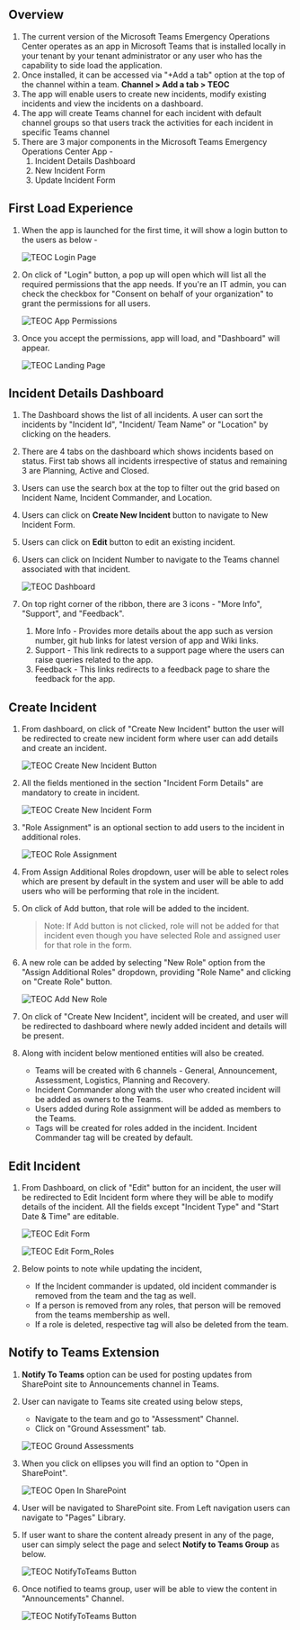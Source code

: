 ## Overview

1. The current version of the Microsoft Teams Emergency Operations Center operates as an app in Microsoft Teams that is installed locally in your tenant by your tenant administrator or any user who has the capability to side load the application.
2. Once installed, it can be accessed via "+Add a tab" option at the top of the channel within a team. **Channel > Add a tab > TEOC**
3. The app will enable users to create new incidents, modify existing incidents and view the incidents on a dashboard.
4. The app will create Teams channel for each incident with default channel groups so that users track the activities for each incident in specific Teams channel
5. There are 3 major components in the Microsoft Teams Emergency Operations Center App -
    1. Incident Details Dashboard
    2. New Incident Form
    3. Update Incident Form

## First Load Experience

1. When the app is launched for the first time, it will show a login button to the users as below -

    ![TEOC Login Page](./Images/LoginPage.png)

2. On click of "Login" button, a pop up will open which will list all the required permissions that the app needs. If you're an IT admin, you can check the checkbox for "Consent on behalf of your organization" to grant the permissions for all users.

    ![TEOC App Permissions](./Images/AppPermissisons.png)

3. Once you accept the permissions, app will load, and "Dashboard" will appear.

    ![TEOC Landing Page](./Images/LandingPageNoIncident.png)

## Incident Details Dashboard

1. The Dashboard shows the list of all incidents. A user can sort the incidents by "Incident Id", "Incident/ Team Name" or "Location" by clicking on the headers.
2. There are 4 tabs on the dashboard which shows incidents based on status. First tab shows all incidents irrespective of status and remaining 3 are Planning, Active and Closed.
3. Users can use the search box at the top to filter out the grid based on Incident Name, Incident Commander, and Location.
4. Users can click on **Create New Incident** button to navigate to New Incident Form.
5. Users can click on **Edit** button to edit an existing incident.
6. Users can click on Incident Number to navigate to the Teams channel associated with that incident.

    ![TEOC Dashboard](./Images/Dashboard.png)

7. On top right corner of the ribbon, there are 3 icons - "More Info", "Support", and "Feedback".
   1. More Info - Provides more details about the app such as version number, git hub links for latest version of app and Wiki links.
   2. Support - This link redirects to a support page where the users can raise queries related to the app.
   3. Feedback - This links redirects to a feedback page to share the feedback for the app.

## Create Incident

1. From dashboard, on click of "Create New Incident" button the user will be redirected to create new incident form where user can add details and create an incident.

    ![TEOC Create New Incident Button](./Images/CreateIncidentButton.png)

2. All the fields mentioned in the section "Incident Form Details" are mandatory to create in incident.

    ![TEOC Create New Incident Form](./Images/CreateIncidentForm1.png)

3. "Role Assignment" is an optional section to add users to the incident in additional roles.

    ![TEOC Role Assignment](./Images/RoleAssignment.png)

4. From Assign Additional Roles dropdown, user will be able to select roles which are present by default in the system and user will be able to add users who will be performing that role in the incident. 

5. On click of Add button, that role will be added to the incident.

    > Note: If Add button is not clicked, role will not be added for that incident even though you have selected Role and assigned user for that role in the form.

6. A new role can be added by selecting "New Role" option from the "Assign Additional Roles" dropdown, providing "Role Name" and clicking on "Create Role" button.

    ![TEOC Add New Role](./Images/CreateNewRole.PNG)

7. On click of "Create New Incident", incident will be created, and user will be redirected to dashboard where newly added incident and details will be present. 

8. Along with incident below mentioned entities will also be created. 

    * Teams will be created with 6 channels - General, Announcement, Assessment, Logistics, Planning and Recovery.
    * Incident Commander along with the user who created incident will be added as owners to the Teams.
    * Users added during Role assignment will be added as members to the Teams.
    * Tags will be created for roles added in the incident. Incident Commander tag will be created by default.

## Edit Incident

1. From Dashboard, on click of "Edit" button for an incident, the user will be redirected to Edit Incident form where they will be able to modify details of the incident. All the fields except "Incident Type" and "Start Date & Time" are editable.

    ![TEOC Edit Form](Images/EditForm1.png)

    ![TEOC Edit Form_Roles](Images/EditForm2.png)

2. Below points to note while updating the incident,
    * If the Incident commander is updated, old incident commander is removed from the team and the tag as well.
    * If a person is removed from any roles, that person will be removed from the teams membership as well.
    * If a role is deleted, respective tag will also be deleted from the team.

## Notify to Teams Extension

1. **Notify To Teams** option can be used for posting updates from SharePoint site to Announcements channel in Teams.
2. User can navigate to Teams site created using below steps,
    * Navigate to the team and go to "Assessment" Channel.
    * Click on "Ground Assessment" tab.    
    
    ![TEOC Ground Assessments](Images/AssestmentTab.png)

3. When you click on ellipses you will find an option to "Open in SharePoint".

    ![TEOC Open In SharePoint](Images/OpenInSharePoint.png)

4. User will be navigated to SharePoint site. From Left navigation users can navigate to "Pages" Library.

5. If user want to share the content already present in any of the page, user can simply select the page and select **Notify to Teams Group** as below.

    ![TEOC NotifyToTeams Button](Images/NotifyToTeams.png)

6. Once notified to teams group, user will be able to view the content in "Announcements" Channel.

    ![TEOC NotifyToTeams Button](Images/Announcement.png)
